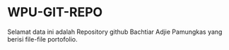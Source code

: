 # WPU-GIT-REPO
Selamat data ini adalah Repository github Bachtiar Adjie Pamungkas yang berisi file-file portofolio. 
